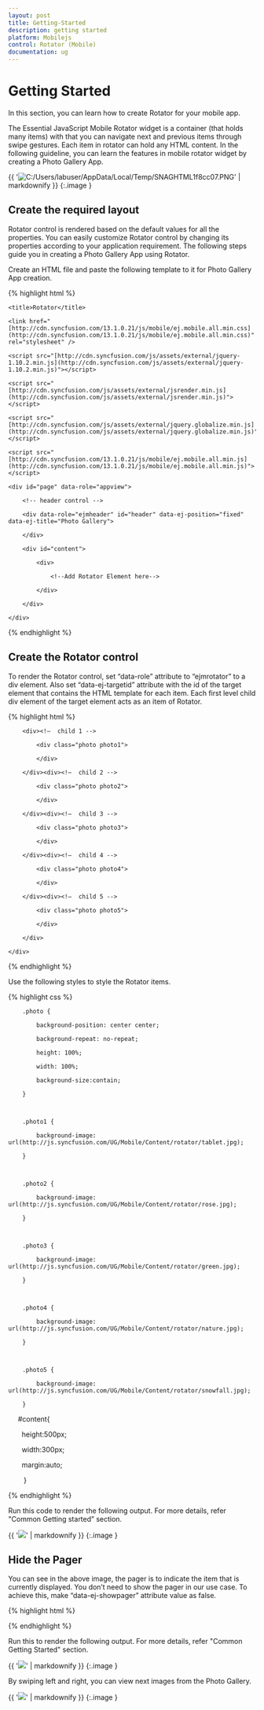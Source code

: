 ```yaml
---
layout: post
title: Getting-Started
description: getting started
platform: Mobilejs
control: Rotator (Mobile)
documentation: ug
---
```


# Getting Started

In this section, you can learn how to create Rotator for your mobile app.

The Essential JavaScript Mobile Rotator widget is a container (that holds many items) with that you can navigate next and previous items through swipe gestures. Each item in rotator can hold any HTML content. In the following guideline, you can learn the features in mobile rotator widget by creating a Photo Gallery App.

{{ '![C:/Users/labuser/AppData/Local/Temp/SNAGHTML1f8cc07.PNG](Getting-Started_images/Getting-Started_img1.png)' | markdownify }}
{:.image }


## Create the required layout

Rotator control is rendered based on the default values for all the properties. You can easily customize Rotator control by changing its properties according to your application requirement. The following steps guide you in creating a Photo Gallery App using Rotator.

Create an HTML file and paste the following template to it for Photo Gallery App creation.

{% highlight html %}

<!DOCTYPE html>

<html>

<head>

    <title>Rotator</title>

    <link href="[http://cdn.syncfusion.com/13.1.0.21/js/mobile/ej.mobile.all.min.css](http://cdn.syncfusion.com/13.1.0.21/js/mobile/ej.mobile.all.min.css)" rel="stylesheet" />

    <script src="[http://cdn.syncfusion.com/js/assets/external/jquery-1.10.2.min.js](http://cdn.syncfusion.com/js/assets/external/jquery-1.10.2.min.js)"></script>

    <script src="[http://cdn.syncfusion.com/js/assets/external/jsrender.min.js](http://cdn.syncfusion.com/js/assets/external/jsrender.min.js)"></script>

    <script src="[http://cdn.syncfusion.com/js/assets/external/jquery.globalize.min.js](http://cdn.syncfusion.com/js/assets/external/jquery.globalize.min.js)"></script>

    <script src="[http://cdn.syncfusion.com/13.1.0.21/js/mobile/ej.mobile.all.min.js](http://cdn.syncfusion.com/13.1.0.21/js/mobile/ej.mobile.all.min.js)"></script>

</head>

<body>

    <div id="page" data-role="appview">

        <!-- header control -->

        <div data-role="ejmheader" id="header" data-ej-position="fixed" data-ej-title="Photo Gallery">

        </div>

        <div id="content">

            <div>

                <!--Add Rotator Element here-->

            </div>

        </div>

    </div>

</body>

</html>





{% endhighlight %}

## Create the Rotator control

To render the Rotator control, set “data-role” attribute to “ejmrotator” to a div element. Also set “data-ej-targetid” attribute with the id of the target element that contains the HTML template for each item. Each first level child div element of the target element acts as an item of Rotator. 



{% highlight html %}

 <div id="rotator" data-role="ejmrotator" data-ej-targetid="rotatorcontent">

 </div>    



<div id="rotatorcontent">

        <div><!—  child 1 -->

            <div class="photo photo1">

            </div>

        </div><div><!—  child 2 -->

            <div class="photo photo2">

            </div>

        </div><div><!—  child 3 -->

            <div class="photo photo3">

            </div>

        </div><div><!—  child 4 -->

            <div class="photo photo4">

            </div>

        </div><div><!—  child 5 -->

            <div class="photo photo5">

            </div>

        </div>

    </div>	





{% endhighlight %}



Use the following styles to style the Rotator items.



{% highlight css %}

        .photo {

            background-position: center center;

            background-repeat: no-repeat;

            height: 100%;

            width: 100%;

            background-size:contain;

        }



        .photo1 {

            background-image: url(http://js.syncfusion.com/UG/Mobile/Content/rotator/tablet.jpg);

        }



        .photo2 {

            background-image: url(http://js.syncfusion.com/UG/Mobile/Content/rotator/rose.jpg);

        }



        .photo3 {

            background-image: url(http://js.syncfusion.com/UG/Mobile/Content/rotator/green.jpg);

        }



        .photo4 {

            background-image: url(http://js.syncfusion.com/UG/Mobile/Content/rotator/nature.jpg);

        }



        .photo5 {

            background-image: url(http://js.syncfusion.com/UG/Mobile/Content/rotator/snowfall.jpg);

        }

     #content{

       height:500px;

       width:300px;

       margin:auto;

        }   





{% endhighlight %}



Run this code to render the following output. For more details, refer "Common Getting started” section.

{{ '![](Getting-Started_images/Getting-Started_img2.png)' | markdownify }}
{:.image }


## Hide the Pager

You can see in the above image, the pager is to indicate the item that is currently displayed. You don’t need to show the pager in our use case. To achieve this, make “data-ej-showpager” attribute value as false.



{% highlight html %}



<div id="rotator" data-role="ejmrotator" data-ej-targetid="rotatorcontent" data-ej-showpager="false">

</div>





{% endhighlight %}



Run this to render the following output. For more details, refer "Common Getting Started" section. 



{{ '![](Getting-Started_images/Getting-Started_img3.png)' | markdownify }}
{:.image }


By swiping left and right, you can view next images from the Photo Gallery.



{{ '![](Getting-Started_images/Getting-Started_img4.png)' | markdownify }}
{:.image }


